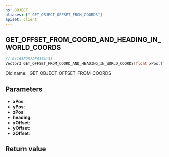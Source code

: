 ```yaml
---
ns: OBJECT
aliases: ["_GET_OBJECT_OFFSET_FROM_COORDS"]
apiset: client
---
```

## GET_OFFSET_FROM_COORD_AND_HEADING_IN_WORLD_COORDS

```c
// 0x163E252DE035A133
Vector3 GET_OFFSET_FROM_COORD_AND_HEADING_IN_WORLD_COORDS(float xPos,float yPos,float zPos,float heading,float xOffset,float yOffset,float zOffset);
```

Old name: _GET_OBJECT_OFFSET_FROM_COORDS

## Parameters
* **xPos**:
* **yPos**:
* **zPos**:
* **heading**:
* **xOffset**:
* **yOffset**:
* **zOffset**:

## Return value

